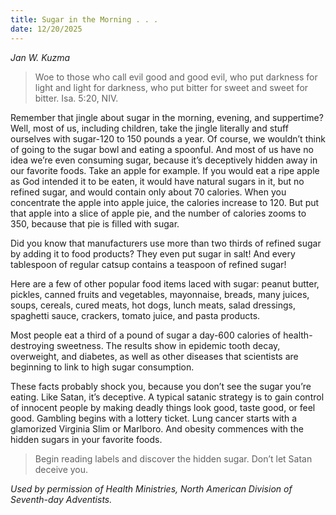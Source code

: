```yaml
---
title: Sugar in the Morning . . .
date: 12/20/2025
---
```


_Jan W. Kuzma_

> <p></p>
> Woe to those who call evil good and good evil, who put darkness for light and light for darkness, who put bitter for sweet and sweet for bitter. Isa. 5:20, NIV.

Remember that jingle about sugar in the morning, evening, and suppertime? Well, most of us, including children, take the jingle literally and stuff ourselves with sugar-120 to 150 pounds a year. Of course, we wouldn’t think of going to the sugar bowl and eating a spoonful. And most of us have no idea we’re even consuming sugar, because it’s deceptively hidden away in our favorite foods. Take an apple for example. If you would eat a ripe apple as God intended it to be eaten, it would have natural sugars in it, but no refined sugar, and would contain only about 70 calories. When you concentrate the apple into apple juice, the calories increase to 120. But put that apple into a slice of apple pie, and the number of calories zooms to 350, because that pie is filled with sugar.

Did you know that manufacturers use more than two thirds of refined sugar by adding it to food products? They even put sugar in salt! And every tablespoon of regular catsup contains a teaspoon of refined sugar!

Here are a few of other popular food items laced with sugar: peanut butter, pickles, canned fruits and vegetables, mayonnaise, breads, many juices, soups, cereals, cured meats, hot dogs, lunch meats, salad dressings, spaghetti sauce, crackers, tomato juice, and pasta products.

Most people eat a third of a pound of sugar a day-600 calories of health-destroying sweetness. The results show in epidemic tooth decay, overweight, and diabetes, as well as other diseases that scientists are beginning to link to high sugar consumption.

These facts probably shock you, because you don’t see the sugar you’re eating. Like Satan, it’s deceptive. A typical satanic strategy is to gain control of innocent people by making deadly things look good, taste good, or feel good. Gambling begins with a lottery ticket. Lung cancer starts with a glamorized Virginia Slim or Marlboro. And obesity commences with the hidden sugars in your favorite foods.

> <callout></callout>
> Begin reading labels and discover the hidden sugar. Don’t let Satan deceive you.

_Used by permission of Health Ministries, North American Division of Seventh-day Adventists._
